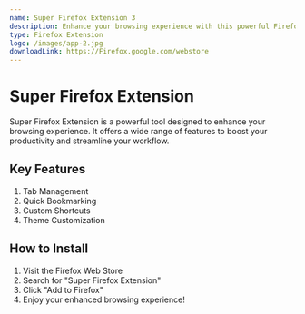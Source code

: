 ```yaml
---
name: Super Firefox Extension 3
description: Enhance your browsing experience with this powerful Firefox extension.
type: Firefox Extension
logo: /images/app-2.jpg
downloadLink: https://Firefox.google.com/webstore
---
```


# Super Firefox Extension

Super Firefox Extension is a powerful tool designed to enhance your browsing experience. It offers a wide range of features to boost your productivity and streamline your workflow.

## Key Features

1. Tab Management
2. Quick Bookmarking
3. Custom Shortcuts
4. Theme Customization

## How to Install

1. Visit the Firefox Web Store
2. Search for "Super Firefox Extension"
3. Click "Add to Firefox"
4. Enjoy your enhanced browsing experience!
